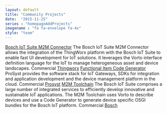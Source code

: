 ```yaml
---
layout: default
title: "Community Projects"
date:  "2015-11-25"
series : "homepageAddProjects"
imagename : "fa fa-envelope fa-4x"
style: "team"
---
```

<tr>
<td><a href="http://marketplace.thingworx.com/downloads/bosch-iot-suite-m2m-connector/" target="_blank">Bosch IoT Suite M2M Connector</a></td>
<td>The Bosch IoT Suite M2M Connector allows the integration of the ThingWorx platform with the Bosch IoT Suite to enable fast UI development for IoT solutions.
It leverages the Vorto interface definition language for the IoT to manage heterogeneous asset and device landscapes.
</td>
<td>Commercial</td>
<td><a href="http://www.thingworx.com/" target="_blank">Thingworx</a></td>
</tr>
<tr>
<td><a href="https://www.bosch-si.com/products/prosyst-bosch-group/prosyst-osgi-middleware.html" target="_blank">Functional Item Code Generator</a></td>
<td>ProSyst provides the software stack for IoT Gateways, SDKs for integration and application development and the device management platform in the cloud. 
</td>
<td>Commercial</td>
<td><a href="http://www.prosyst.com/startseite/" target="_blank">Prosyst</a></td>
</tr>
<tr>
<td><a href="https://www.bosch-si.com/products/bosch-iot-suite/benefits.html" target="_blank">M2M Toolchain</a></td>
<td>The Bosch IoT Suite comprises a large number of integrated services to efficiently develop innovative and sustainable IoT applications. The M2M Toolchain uses Vorto to describe devices and use a Code Generator to generate device specific OSGI bundles for the Bosch IoT platform.
</td>
<td>Commercial</td>
<td><a href="https://www.bosch-si.com/home/homepage.php" target="_blank">Bosch</a></td>
</tr>